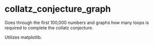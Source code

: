 # collatz_conjecture_graph
Goes through the first 100,000 numbers and graphs how many loops is required to complete the collatz conjecture.

Utilizes matplotlib.